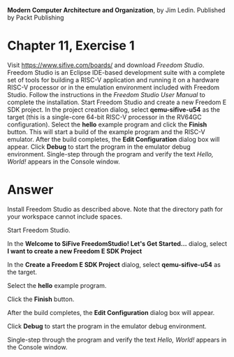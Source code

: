 __Modern Computer Architecture and Organization__, by Jim Ledin. Published by Packt Publishing
# Chapter 11, Exercise 1

Visit https://www.sifive.com/boards/ and download *Freedom Studio*. Freedom Studio is an Eclipse IDE-based development suite with a complete set of tools for building a RISC-V application and running it on a hardware RISC-V processor or in the emulation environment included with Freedom Studio. Follow the instructions in the *Freedom Studio User Manual* to complete the installation. Start Freedom Studio and create a new Freedom E SDK project. In the project creation dialog, select **qemu-sifive-u54** as the target (this is a single-core 64-bit RISC-V processor in the RV64GC configuration). Select the **hello** example program and click the **Finish** button. This will start a build of the example program and the RISC-V emulator. After the build completes, the **Edit Configuration** dialog box will appear. Click **Debug** to start the program in the emulator debug environment. Single-step through the program and verify the text *Hello, World!* appears in the Console window.


# Answer
Install Freedom Studio as described above. Note that the directory path for your workspace cannot include spaces.

Start Freedom Studio.

In the **Welcome to SiFive FreedomStudio! Let's Get Started...** dialog, select **I want to create a new Freedom E SDK Project**

In the **Create a Freedom E SDK Project** dialog, select **qemu-sifive-u54** as the target.

Select the **hello** example program.

Click the **Finish** button.

After the build completes, the **Edit Configuration** dialog box will appear.

Click **Debug** to start the program in the emulator debug environment.

Single-step through the program and verify the text *Hello, World!* appears in the Console window.